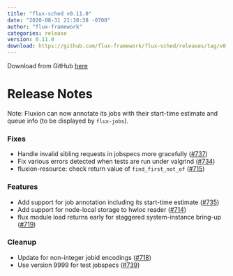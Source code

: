 ```yaml
---
title: "flux-sched v0.11.0"
date: "2020-08-31 21:38:38 -0700"
author: "flux-framework"
categories: release
version: 0.11.0
download: https://github.com/flux-framework/flux-sched/releases/tag/v0.11.0
---
```


Download from GitHub [here](https://github.com/flux-framework/flux-sched/releases/tag/v0.11.0)

# Release Notes

Note: Fluxion can now annotate its jobs with their
start-time estimate and queue info (to be displayed by `flux-jobs`).

### Fixes
 * Handle invalid sibling requests in jobspecs more gracefully ([#737](https://github.com/flux-framework/flux-sched/issues/737))
 * Fix various errors detected when tests are run under valgrind ([#734](https://github.com/flux-framework/flux-sched/issues/734))
 * fluxion-resource: check return value of `find_first_not_of` ([#715](https://github.com/flux-framework/flux-sched/issues/715))

### Features
 * Add support for job annotation including its start-time estimate ([#735](https://github.com/flux-framework/flux-sched/issues/735))
 * Add support for node-local storage to hwloc reader ([#714](https://github.com/flux-framework/flux-sched/issues/714))
 * flux module load returns early for staggered system-instance bring-up ([#719](https://github.com/flux-framework/flux-sched/issues/719))

### Cleanup
 * Update for non-integer jobid encodings ([#718](https://github.com/flux-framework/flux-sched/issues/718))
 * Use version 9999 for test jobspecs ([#739](https://github.com/flux-framework/flux-sched/issues/739))

